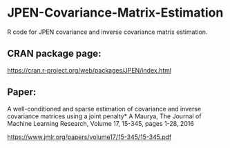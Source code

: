 # JPEN-Covariance-Matrix-Estimation
R code for JPEN covariance and inverse covariance matrix estimation.

## CRAN package page:

https://cran.r-project.org/web/packages/JPEN/index.html

## Paper:

A well-conditioned and sparse estimation of covariance and inverse covariance matrices using a joint penalty*
A Maurya, The Journal of Machine Learning Research, Volume 17, 15-345, pages 1-28, 2016

https://www.jmlr.org/papers/volume17/15-345/15-345.pdf
